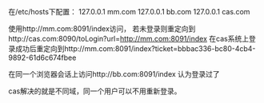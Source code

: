 在/etc/hosts下配置：
127.0.0.1       mm.com
127.0.0.1       bb.com
127.0.0.1       cas.com

使用http://mm.com:8091/index访问，
若未登录则重定向到http://cas.com:8090/toLogin?url=http://mm.com:8091/index
在cas系统上登录成功后重定向到http://mm.com:8091/index?ticket=bbbac336-bc80-4cb4-9892-61d6c674fbee


在同一个浏览器会话上访问http://bb.com:8091/index 认为登录过了



cas解决的就是不同域，同一个用户可以不用重新登录。